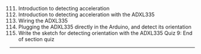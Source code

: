 111. Introduction to detecting acceleration
112. Introduction to detecting acceleration with the ADXL335
113. Wiring the ADXL335
114. Plugging the ADXL335 directly in the Arduino, and detect its orientation
115. Write the sketch for detecting orientation with the ADXL335
     Quiz 9: End of section quiz

---
